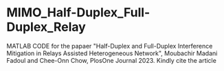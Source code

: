 # MIMO_Half-Duplex_Full-Duplex_Relay
MATLAB CODE for the papaer "Half-Duplex and Full-Duplex Interference Mitigation in Relays Assisted Heterogeneous Network", Moubachir Madani Fadoul and Chee-Onn Chow, PlosOne Journal 2023.
Kindly cite the article
